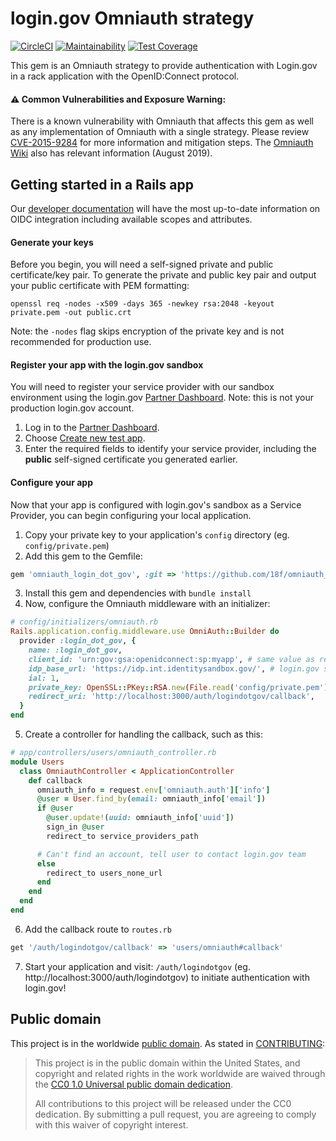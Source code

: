 # login.gov Omniauth strategy

[![CircleCI](https://circleci.com/gh/18F/omniauth_login_dot_gov/tree/master.svg?style=svg)](https://circleci.com/gh/18F/omniauth_login_dot_gov/tree/master) [![Maintainability](https://api.codeclimate.com/v1/badges/9366c6d26e7ba895661f/maintainability)](https://codeclimate.com/github/18F/omniauth_login_dot_gov/maintainability) [![Test Coverage](https://api.codeclimate.com/v1/badges/9366c6d26e7ba895661f/test_coverage)](https://codeclimate.com/github/18F/omniauth_login_dot_gov/test_coverage)

This gem is an Omniauth strategy to provide authentication with Login.gov in a rack application with the OpenID:Connect protocol.

#### ⚠️  Common Vulnerabilities and Exposure Warning:
There is a known vulnerability with Omniauth that affects this gem as
well as any implementation of Omniauth with a single strategy. Please
review [CVE-2015-9284](https://nvd.nist.gov/vuln/detail/CVE-2015-9284) for more
information and mitigation steps. The [Omniauth Wiki](https://github.com/omniauth/omniauth/wiki/Resolving-CVE-2015-9284) also
has relevant information (August 2019). 

## Getting started in a Rails app

Our [developer documentation](https://developers.login.gov/oidc/) will have the most up-to-date information on OIDC integration including available scopes and attributes.

#### Generate your keys

Before you begin, you will need a self-signed private and public certificate/key pair.
To generate the private and public key pair and output your public certificate with PEM formatting:

```shell
openssl req -nodes -x509 -days 365 -newkey rsa:2048 -keyout private.pem -out public.crt
```

Note: the `-nodes` flag skips encryption of the private key and is not recommended for production use.

#### Register your app with the login.gov sandbox

You will need to register your service provider with our sandbox environment using the login.gov [Partner Dashboard](https://dashboard.int.identitysandbox.gov). Note: this is not your production login.gov account.

1. Log in to the [Partner Dashboard](https://dashboard.int.identitysandbox.gov).
2. Choose [Create new test app](https://dashboard.int.identitysandbox.gov/service_providers/new).
3. Enter the required fields to identify your service provider, including the **public** self-signed certificate you generated earlier.

#### Configure your app

Now that your app is configured with login.gov's sandbox as a Service Provider, you can begin configuring your local application.

1. Copy your private key to your application's `config` directory (eg. `config/private.pem`)
2. Add this gem to the Gemfile:
  ```ruby
  gem 'omniauth_login_dot_gov', :git => 'https://github.com/18f/omniauth_login_dot_gov.git'
  ```
3. Install this gem and dependencies with `bundle install`
4. Now, configure the Omniauth middleware with an initializer:
  ```ruby
  # config/initializers/omniauth.rb
  Rails.application.config.middleware.use OmniAuth::Builder do
    provider :login_dot_gov, {
      name: :login_dot_gov,
      client_id: 'urn:gov:gsa:openidconnect:sp:myapp', # same value as registered in the Partner Dashboard
      idp_base_url: 'https://idp.int.identitysandbox.gov/', # login.gov sandbox environment IdP
      ial: 1,
      private_key: OpenSSL::PKey::RSA.new(File.read('config/private.pem')),
      redirect_uri: 'http://localhost:3000/auth/logindotgov/callback',
    }
  end
  ```
5. Create a controller for handling the callback, such as this:
  ```ruby
  # app/controllers/users/omniauth_controller.rb
  module Users
    class OmniauthController < ApplicationController
      def callback
        omniauth_info = request.env['omniauth.auth']['info']
        @user = User.find_by(email: omniauth_info['email'])
        if @user
          @user.update!(uuid: omniauth_info['uuid'])
          sign_in @user
          redirect_to service_providers_path

        # Can't find an account, tell user to contact login.gov team
        else
          redirect_to users_none_url
        end
      end
    end
  end
  ```
6. Add the callback route to `routes.rb`
  ```ruby
  get '/auth/logindotgov/callback' => 'users/omniauth#callback'
  ```

7. Start your application and visit: `/auth/logindotgov` (eg. http://localhost:3000/auth/logindotgov) to initiate authentication with login.gov!


## Public domain

This project is in the worldwide [public domain](LICENSE.md). As stated in [CONTRIBUTING](CONTRIBUTING.md):

> This project is in the public domain within the United States, and copyright and related rights in the work worldwide are waived through the [CC0 1.0 Universal public domain dedication](https://creativecommons.org/publicdomain/zero/1.0/).
>
> All contributions to this project will be released under the CC0
> dedication. By submitting a pull request, you are agreeing to comply
> with this waiver of copyright interest.
